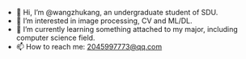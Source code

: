 - 👋 Hi, I’m @wangzhukang, an undergraduate student of SDU.
- 👀 I’m interested in image processing, CV and ML/DL.
- 🌱 I’m currently learning something attached to my major, including computer science field.
- 📫 How to reach me: 2045997773@qq.com

<!---
wangzhukang/wangzhukang is a ✨ special ✨ repository because its `README.md` (this file) appears on your GitHub profile.
You can click the Preview link to take a look at your changes.
--->
